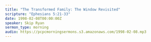 ```yaml
---
title: "The Transformed Family: The Window Revisited"
scripture: "Ephesians 5:21-33"
date: 1998-02-08T00:00:00Z
speaker: Skip Ryan
sermon_type: morning
audio: https://pcpcmorningsermons.s3.amazonaws.com/1998-02-08.mp3 
---
```



